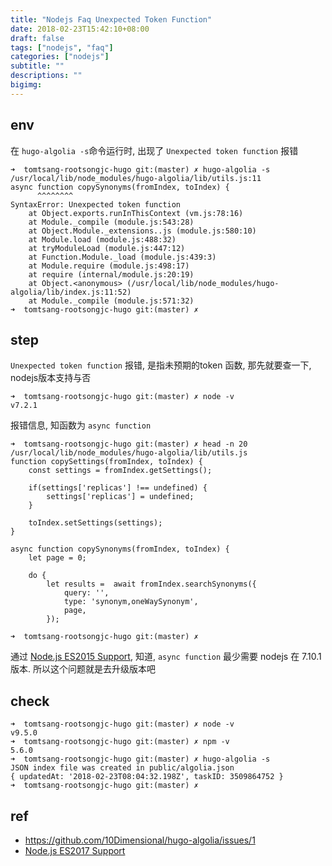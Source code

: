 ```yaml
---
title: "Nodejs Faq Unexpected Token Function"
date: 2018-02-23T15:42:10+08:00
draft: false
tags: ["nodejs", "faq"]
categories: ["nodejs"]
subtitle: ""
descriptions: ""
bigimg:
---
```


## env 

在 `hugo-algolia -s`命令运行时, 出现了 `Unexpected token function` 报错

```
➜  tomtsang-rootsongjc-hugo git:(master) ✗ hugo-algolia -s
/usr/local/lib/node_modules/hugo-algolia/lib/utils.js:11
async function copySynonyms(fromIndex, toIndex) {
      ^^^^^^^^
SyntaxError: Unexpected token function
    at Object.exports.runInThisContext (vm.js:78:16)
    at Module._compile (module.js:543:28)
    at Object.Module._extensions..js (module.js:580:10)
    at Module.load (module.js:488:32)
    at tryModuleLoad (module.js:447:12)
    at Function.Module._load (module.js:439:3)
    at Module.require (module.js:498:17)
    at require (internal/module.js:20:19)
    at Object.<anonymous> (/usr/local/lib/node_modules/hugo-algolia/lib/index.js:11:52)
    at Module._compile (module.js:571:32)
➜  tomtsang-rootsongjc-hugo git:(master) ✗ 
```

## step

`Unexpected token function` 报错, 是指未预期的token 函数, 那先就要查一下, nodejs版本支持与否

```
➜  tomtsang-rootsongjc-hugo git:(master) ✗ node -v
v7.2.1
```

报错信息, 知函数为 `async function`

```
➜  tomtsang-rootsongjc-hugo git:(master) ✗ head -n 20 /usr/local/lib/node_modules/hugo-algolia/lib/utils.js
function copySettings(fromIndex, toIndex) {
    const settings = fromIndex.getSettings();

    if(settings['replicas'] !== undefined) {
        settings['replicas'] = undefined;
    }

    toIndex.setSettings(settings);
}

async function copySynonyms(fromIndex, toIndex) {
    let page = 0;

    do {
        let results =  await fromIndex.searchSynonyms({
            query: '',
            type: 'synonym,oneWaySynonym',
            page,
        });

➜  tomtsang-rootsongjc-hugo git:(master) ✗
```

通过 [Node.js ES2015 Support](http://node.green), 知道, `async function` 最少需要 nodejs 在 7.10.1 版本. 所以这个问题就是去升级版本吧

## check

```
➜  tomtsang-rootsongjc-hugo git:(master) ✗ node -v
v9.5.0
➜  tomtsang-rootsongjc-hugo git:(master) ✗ npm -v
5.6.0
➜  tomtsang-rootsongjc-hugo git:(master) ✗ hugo-algolia -s
JSON index file was created in public/algolia.json
{ updatedAt: '2018-02-23T08:04:32.198Z', taskID: 3509864752 }
➜  tomtsang-rootsongjc-hugo git:(master) ✗
```

## ref

- https://github.com/10Dimensional/hugo-algolia/issues/1
- [Node.js ES2017 Support](http://node.green/#ES2017-features-async-functions)
